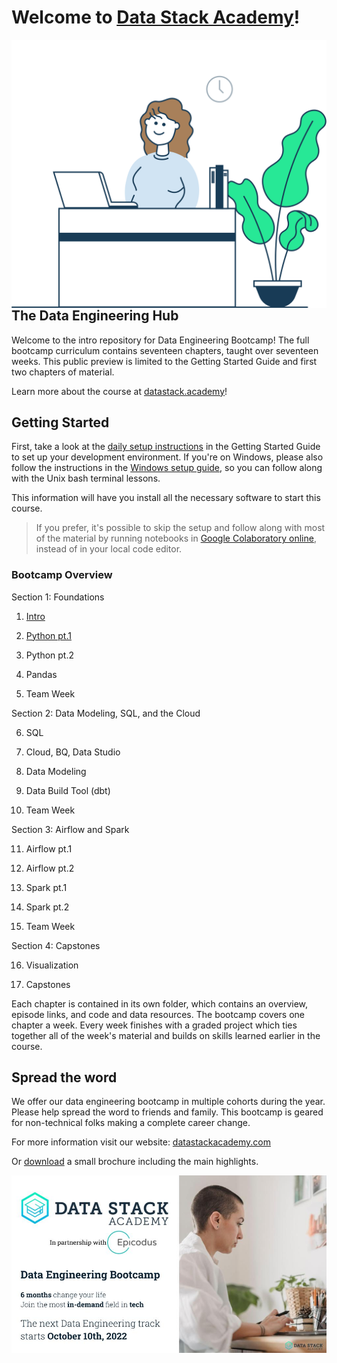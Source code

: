 # Welcome to [Data Stack Academy](https://www.datastack.academy/)!
<img style="float: right;"
    src="imgs/home-hero.svg" 
    alt="a picture of a person with long brown hair sitting behind a desk with a laptop next to a green plant."
    >

## The Data Engineering Hub

Welcome to the intro repository for Data Engineering Bootcamp! The full bootcamp curriculum contains seventeen chapters, taught over seventeen weeks. This public preview is limited to the Getting Started Guide and first two chapters of material.

Learn more about the course at [datastack.academy](https://www.datastack.academy/)!


## Getting Started

First, take a look at the [daily setup instructions](./getting-started/daily_setup.md) in the Getting Started Guide to set up your development environment. If you're on Windows, please also follow the instructions in the [Windows setup guide](./getting-started/window-setup.md), so you can follow along with the Unix bash terminal lessons.

This information will have you install all the necessary software to start this course.

> If you prefer, it's possible to skip the setup and follow along with most of the material by running notebooks in [Google Colaboratory online](https://colab.research.google.com/), instead of in your local code editor.

### Bootcamp Overview

Section 1: Foundations

1. [Intro](./chapters/ch1_intro/)

1. [Python pt.1](./chapters/ch2_python1/)

1. Python pt.2         

1. Pandas        

1. Team Week                                                      

Section 2: Data Modeling, SQL, and the Cloud

6. SQL                                                      

7. Cloud, BQ, Data Studio              

8. Data Modeling          

9. Data Build Tool (dbt)                                                      

10. Team Week        

Section 3: Airflow and Spark

11. Airflow pt.1            

12. Airflow pt.2            

13. Spark pt.1          

14. Spark pt.2          

15. Team Week        

Section 4: Capstones

16. Visualization           

17. Capstones            

Each chapter is contained in its own folder, which contains an overview, episode links, and code and data resources. The bootcamp covers one chapter a week. Every week finishes with a graded project which ties together all of the week's material and builds on skills learned earlier in the course.


## Spread the word

We offer our data engineering bootcamp in multiple cohorts during the year. Please help spread the word to friends and family. This bootcamp is geared for non-technical folks making a complete career change.

For more information visit our website: [datastackacademy.com](https://datastack.academy)

Or [download](./docs/DataStack_brochure_v2022.08.30-sm.pdf) a small brochure including the main highlights.

[![Brochure](imgs/PamphletThumbnail.jpg)](./docs/DataStack_brochure_v2022.08.30-sm.pdf)
